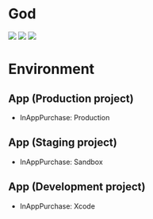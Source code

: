 # God

<div align='left'>
    <img src='https://github.com/0x1-company/god-ios/actions/workflows/ci.yml/badge.svg'>
    <img src='https://github.com/0x1-company/god-ios/actions/workflows/format.yml/badge.svg'>
    <img src='https://img.shields.io/badge/language-Swift-orange.svg'>
</div>

# Environment

## App (Production project)

- InAppPurchase: Production

## App (Staging project)

- InAppPurchase: Sandbox

## App (Development project)

- InAppPurchase: Xcode
